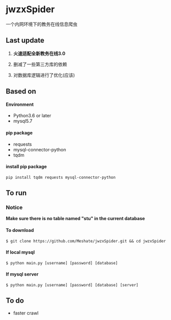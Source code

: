 # jwzxSpider
一个内网环境下的教务在线信息爬虫

## Last update

1. **火速适配全新教务在线3.0**

2. 删减了一些第三方库的依赖
3. 对数据库逻辑进行了优化(应该)

## Based on

#### Environment

- Python3.6 or later
- mysql5.7

#### pip package

- requests
- mysql-connector-python
- tqdm

#### install pip package

`pip install tqdm requests mysql-connector-python`

## To run
### Notice

**Make sure there is no table named "stu" in the current database**

#### To download

`$ git clone https://github.com/Meshate/jwzxSpider.git && cd jwzxSpider `

#### If local mysql

`$ python main.py [username] [password] [database]`

#### If mysql server

`$ python main.py [username] [password] [database] [server]`

## To do

- faster crawl